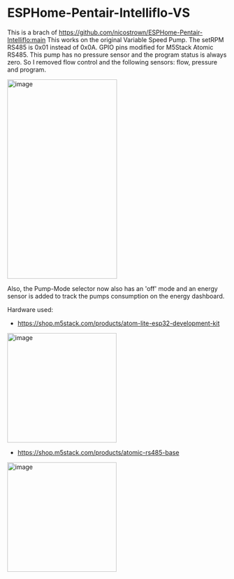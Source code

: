 # ESPHome-Pentair-Intelliflo-VS
This is a brach of https://github.com/nicostrown/ESPHome-Pentair-Intelliflo:main
This works on the original Variable Speed Pump. The setRPM RS485 is 0x01 instead of 0x0A. 
GPIO pins modified for M5Stack Atomic RS485.
This pump has no pressure sensor and the program status is always zero. So I removed flow control and the following sensors: flow, pressure and program.

<img width="251" height="455" alt="image" src="https://github.com/user-attachments/assets/3859b733-d521-4371-8814-79755097b959" />

Also, the Pump-Mode selector now also has an 'off' mode and an energy sensor is added to track the pumps consumption on the energy dashboard.

Hardware used:
  - https://shop.m5stack.com/products/atom-lite-esp32-development-kit
  <img width="250" height="250" alt="image" src="https://github.com/user-attachments/assets/0a4d37e5-8ed7-4f7a-baed-375e59900ea4" />
  
  - https://shop.m5stack.com/products/atomic-rs485-base
  <img width="250" height="250" alt="image" src="https://github.com/user-attachments/assets/e1f63e0c-dbb5-4759-beb5-8c4a9cb8fdf2" />


